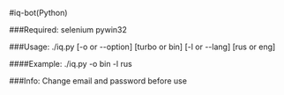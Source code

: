 #iq-bot(Python)

###Required:
selenium
pywin32

###Usage:
./iq.py [-o  or --option] [turbo or bin] [-l or --lang] [rus or eng]

####Example:
./iq.py -o bin -l rus

###Info:
Change email and password before use
